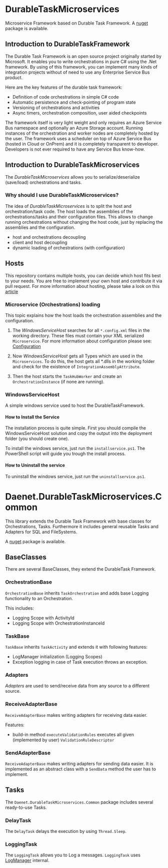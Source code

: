  
# DurableTaskMicroservices

Microservice Framework based on Durable Task Framework.
A [nuget](https://www.nuget.org/packages/Daenet.DurableTask.Microservices/) package is available.

## Introduction to DurableTaskFramework

The Durable Task Framework is an open source project originally started by Microsoft. It enables you to write orchestrations in pure C# using the .Net framework. By using of this framework, you can implement many kinds of integration projects without of need to use any Enterprise Service Bus product.

Here are the key features of the durable task framework:

- Definition of code orchestrations in simple C# code
- Automatic persistence and check-pointing of program state
- Versioning of orchestrations and activities
- Async timers, orchestration composition, user aided checkpoints

The framework itself is very light weight and only requires an Azure Service Bus namespace and optionally an Azure Storage account. Running instances of the orchestration and worker nodes are completely hosted by the user. The framework uses a scheduler on top of Azure Service Bus (hosted in Cloud or OnPrem) and it is completely transparent to developer. Developers is not ever required to have any Service Bus know-how.

## Introduction to DurableTaskMicroservices

The *DurableTaskMicroservices* allows you to serialize/deserialize (save/load) orchestrations and tasks.

### Why should I use DurableTaskMicroservices?

The idea of *DurableTaskMicroservices* is to split the host and orchestration/task code. The host loads the assemblies of the orchestrations/tasks and their configuration files. This allows to change running orchestrations without changing the host code, just by replacing the assemblies and the configuration.

- host and orchestrations decoupling
- client and host decoupling
- dynamic loading of orchestrations (with configuration)

## Hosts

This repository contains multiple hosts, you can decide which host fits best to your needs.
You are free to implement your own host and contribute it via pull request.
For more information about hosting, please take a look on this [article](https://github.com/daenetCorporation/DurableTaskMicroservices/wiki/Hosting-DTF-Microservices) 

### Microservice (Orchestrations) loading

This topic explains how the host loads the orchestration assemblies and the configuration.

1. The *WindowsServiceHost* searches for all `*.config.xml` files in the working directory. These files must contain your XML serialized `Microservice`. For more information about configuration please see: [Configuration](https://github.com/daenetCorporation/DurableTaskMicroservices/wiki/Configuring-Microservce-Orchestration)

1. Now *WindowsServiceHost* gets all Types which are used in the `Microservices`. To do this, the host gets all *.dlls in the working folder and check for the existence of `IntegrationAssemblyAttribute`.
1. Then the host starts the `TaskHubWorker` and create an `OrchestrationInstance` (if none are running).

### WindowsServiceHost

A simple windows service used to host the DurableTaskFramework.

#### How to Install the Service

The installation process is quite simple. First you should compile the WindowsServiceHost solution and copy the output into the deployment folder (you should create one).

To install the windows service, just run the `installservice.ps1`.
The PowerShell script will guide you trough the install process.

#### How to Uninstall the service

To uninstall the windows service, just run the `uninstallservice.ps1`.

# Daenet.DurableTaskMicroservices.Common

This library extends the Durable Task Framework with base classes for Orchestrations, Tasks.
Furthermore it includes general reusable Tasks and Adapters for SQL and FileSystems.

A [nuget](https://www.nuget.org/packages/Daenet.DurableTaskMicroservices.Common/) package is available.

## BaseClasses

There are several BaseClasses, they extend the DurableTask Framework.

### OrchestrationBase

`OrchestrationBase` inherits `TaskOrchestration` and adds base Logging functionality to an Orchestration.

This includes:

- Logging Scope with ActivityId
- Logging Scope with OrchestrationInstanceId

### TaskBase

`TaskBase` inherits `TaskActivity` and extends it with following features:

- LogManager initialization (Logging Scopes)
- Exception logging in case of Task execution throws an exception.

### Adapters

*Adapters* are used to send/receive data from any source to a different source.

### ReceiveAdapterBase

`ReceiveAdapterBase` makes writing adapters for receiving data easier.

Features:

- build-in method `executeValidationRules` executes all given (implemented by user) `ValidationRuleDescriptor`

### SendAdapterBase

`ReceiveAdapterBase` makes writing adapters for sending data easier.
It is implemented as an abstract class with a `SendData` method the user has to implement.

## Tasks

The `Daenet.DurableTaskMicroservices.Common` package includes several ready-to-use Tasks.

### DelayTask

The `DelayTask` delays the execution by using `Thread.Sleep`.

### LoggingTask

The `LoggingTask` allows you to Log a messages.
`LoggingTask` uses [LogManager](https://github.com/daenetCorporation/Daenet.Common.Logging) internal.
